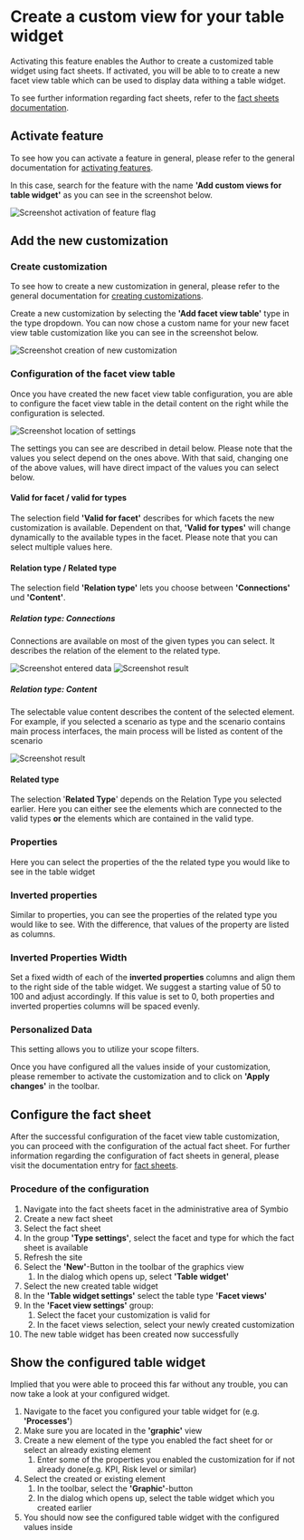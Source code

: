 # Create a custom view for your table widget

Activating this feature enables the Author to create a customized table widget using fact sheets. If activated, you will be able to to create a new facet view table which can be used to display data withing a table widget.

To see further information regarding fact sheets, refer to the  [fact sheets documentation](../../../administration/fact-sheets/creating-factsheets.md).

## Activate feature
To see how you can activate a feature in general, please refer to the general documentation for [activating features](http://symbio-documentation-public-preview.azurewebsites.net/admin/administration/storage-configuration/storage-configuration/#features).

In this case, search for the feature with the name **'Add custom views for table widget'** as you can see in the screenshot below.

![Screenshot activation of feature flag](../media/SelectFeature.png)

## Add the new customization

### Create customization
To see how to create a new customization in general, please refer to the general documentation for [creating customizations](../../../administration/storage-configuration/storage-configuration.md).

Create a new customization by selecting the **'Add facet view table'** type in the type dropdown. You can now chose a custom name for your new facet view table customization like you can see in the screenshot below.

![Screenshot creation of new customization](../media/SelectCustomizationType.png)

### Configuration of the facet view table
Once you have created the new facet view table configuration, you are able to configure the facet view table in the detail content on the right while the configuration is selected.

![Screenshot location of settings](../media/ConnectionTableCustomization.png)

The settings you can see are described in detail below. Please note that the values you select depend on the ones above. With that said, changing one of the above values, will have direct impact of the values you can select below.

#### Valid for facet / valid for types

The selection field **'Valid for facet'** describes for which facets the new customization is available. Dependent on that, **'Valid for types'** will change dynamically to the available types in the facet. Please note that you can select multiple values here.

#### Relation type / Related type

The selection field **'Relation type'** lets you choose between **'Connections'** und **'Content'**. 

##### Relation type: Connections
Connections are available on most of the given types you can select. It describes the relation of the element to the related type.

![Screenshot entered data](../media/ScenarioDetails.png)
![Screenshot result](../media/MainProcessPropertiesResult.png)

##### Relation type: Content
The selectable value content describes the content of the selected element. For example, if you selected a scenario as type and the scenario contains main process interfaces, the main process will be listed as content of the scenario

![Screenshot result](../media/ScenarioInvertedPropertiesResult.png)

#### Related type

The selection '**Related Type**' depends on the Relation Type you selected earlier. Here you can either see the elements which are connected to the valid types **or** the elements which are contained in the valid type.

### Properties
Here you can select the properties of the the related type you would like to see in the table widget

### Inverted properties
Similar to properties, you can see the properties of the related type you would like to see. With the difference, that values of the property are listed as columns.

### Inverted Properties Width
Set a fixed width of each of the **inverted properties** columns and align them to the right side of the table widget. We suggest a starting value of 50 to 100 and adjust accordingly.
If this value is set to 0, both properties and inverted properties columns will be spaced evenly.

### Personalized Data
This setting allows you to utilize your scope filters.

Once you have configured all the values inside of your customization, please remember to activate the customization and to click on **'Apply changes'** in the toolbar.

## Configure the fact sheet

After the successful configuration of the facet view table customization, you can proceed with the configuration of the actual fact sheet. For further information regarding the configuration of fact sheets in general, please visit the documentation entry for [fact sheets](../../../administration/fact-sheets/creating-factsheets.md).

### Procedure of the configuration

1. Navigate into the fact sheets facet in the administrative area of Symbio
2. Create a new fact sheet
3. Select the fact sheet
4. In the group **'Type settings'**, select the facet and type for which the fact sheet is available
5. Refresh the site
6. Select the **'New'**-Button in the toolbar of the graphics view
    1. In the dialog which opens up, select **'Table widget'**
7. Select the new created table widget
8. In the **'Table widget settings'** select the table type **'Facet views'**
9. In the **'Facet view settings'** group:
    1. Select the facet your customization is valid for
    2. In the facet views selection, select your newly created customization
10. The new table widget has been created now successfully

## Show the configured table widget

Implied that you were able to proceed this far without any trouble, you can now take a look at your configured widget.

1. Navigate to the facet you configured your table widget for (e.g. **'Processes'**)
1. Make sure you are located in the **'graphic'** view
1. Create a new element of the type you enabled the fact sheet for or select an already existing element
    1. Enter some of the properties you enabled the customization for if not already done(e.g. KPI, Risk level or similar)
1. Select the created or existing element
    1. In the toolbar, select the **'Graphic'**-button
    1. In the dialog which opens up, select the table widget which you created earlier
1. You should now see the configured table widget with the configured values inside















































